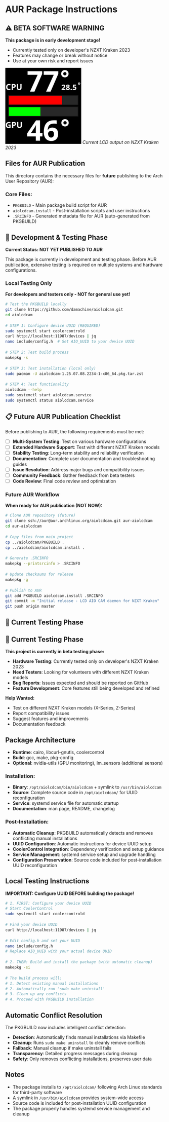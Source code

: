 # AUR Package Instructions

## ⚠️ **BETA SOFTWARE WARNING**

**This package is in early development stage!**
- Currently tested only on developer's NZXT Kraken 2023
- Features may change or break without notice
- Use at your own risk and report issues

![LCD Display Output](images/cpu_gpu_temp.png)
*Current LCD output on NZXT Kraken 2023*

## Files for AUR Publication

This directory contains the necessary files for **future** publishing to the Arch User Repository (AUR):

### Core Files:
- `PKGBUILD` - Main package build script for AUR
- `aiolcdcam.install` - Post-installation scripts and user instructions
- `.SRCINFO` - Generated metadata file for AUR (auto-generated from PKGBUILD)

## 🚧 **Development & Testing Phase**

**Current Status: NOT YET PUBLISHED TO AUR**

This package is currently in development and testing phase. Before AUR publication, extensive testing is required on multiple systems and hardware configurations.

### Local Testing Only

**For developers and testers only - NOT for general use yet!**

```bash
# Test the PKGBUILD locally
git clone https://github.com/damachine/aiolcdcam.git
cd aiolcdcam

# STEP 1: Configure device UUID (REQUIRED)
sudo systemctl start coolercontrold
curl http://localhost:11987/devices | jq
nano include/config.h  # Set AIO_UUID to your device UUID

# STEP 2: Test build process
makepkg -s

# STEP 3: Test installation (local only)
sudo pacman -U aiolcdcam-1.25.07.08.2234-1-x86_64.pkg.tar.zst

# STEP 4: Test functionality
aiolcdcam --help
sudo systemctl start aiolcdcam.service
sudo systemctl status aiolcdcam.service
```

## 📋 **Future AUR Publication Checklist**

Before publishing to AUR, the following requirements must be met:

- [ ] **Multi-System Testing**: Test on various hardware configurations
- [ ] **Extended Hardware Support**: Test with different NZXT Kraken models  
- [ ] **Stability Testing**: Long-term stability and reliability verification
- [ ] **Documentation**: Complete user documentation and troubleshooting guides
- [ ] **Issue Resolution**: Address major bugs and compatibility issues
- [ ] **Community Feedback**: Gather feedback from beta testers
- [ ] **Code Review**: Final code review and optimization

### Future AUR Workflow

**When ready for AUR publication (NOT NOW):**

```bash
# Clone AUR repository (future)
git clone ssh://aur@aur.archlinux.org/aiolcdcam.git aur-aiolcdcam
cd aur-aiolcdcam

# Copy files from main project
cp ../aiolcdcam/PKGBUILD .
cp ../aiolcdcam/aiolcdcam.install .

# Generate .SRCINFO
makepkg --printsrcinfo > .SRCINFO

# Update checksums for release
makepkg -g

# Publish to AUR
git add PKGBUILD aiolcdcam.install .SRCINFO
git commit -m "Initial release - LCD AIO CAM daemon for NZXT Kraken"
git push origin master
```

## 🧪 **Current Testing Phase**

## 🧪 **Current Testing Phase**

**This project is currently in beta testing phase:**

- **Hardware Testing**: Currently tested only on developer's NZXT Kraken 2023
- **Need Testers**: Looking for volunteers with different NZXT Kraken models
- **Bug Reports**: Issues expected and should be reported on GitHub
- **Feature Development**: Core features still being developed and refined

**Help Wanted:**
- Test on different NZXT Kraken models (X-Series, Z-Series)
- Report compatibility issues
- Suggest features and improvements
- Documentation feedback

## Package Architecture
- **Runtime**: cairo, libcurl-gnutls, coolercontrol
- **Build**: gcc, make, pkg-config
- **Optional**: nvidia-utils (GPU monitoring), lm_sensors (additional sensors)

### Installation:
- **Binary**: `/opt/aiolcdcam/bin/aiolcdcam` + symlink to `/usr/bin/aiolcdcam`
- **Source**: Complete source code in `/opt/aiolcdcam/` for UUID reconfiguration
- **Service**: systemd service file for automatic startup
- **Documentation**: man page, README, changelog

### Post-Installation:
- **Automatic Cleanup**: PKGBUILD automatically detects and removes conflicting manual installations
- **UUID Configuration**: Automatic instructions for device UUID setup
- **CoolerControl Integration**: Dependency verification and setup guidance
- **Service Management**: systemd service setup and upgrade handling
- **Configuration Preservation**: Source code included for post-installation UUID reconfiguration

## Local Testing Instructions

**IMPORTANT: Configure UUID BEFORE building the package!**

```bash
# 1. FIRST: Configure your device UUID
# Start CoolerControl
sudo systemctl start coolercontrold

# Find your device UUID
curl http://localhost:11987/devices | jq

# Edit config.h and set your UUID
nano include/config.h
# Replace AIO_UUID with your actual device UUID

# 2. THEN: Build and install the package (with automatic cleanup)
makepkg -si

# The build process will:
# 1. Detect existing manual installations
# 2. Automatically run 'sudo make uninstall' 
# 3. Clean up any conflicts
# 4. Proceed with PKGBUILD installation
```

## Automatic Conflict Resolution

The PKGBUILD now includes intelligent conflict detection:

- **Detection**: Automatically finds manual installations via Makefile
- **Cleanup**: Runs `sudo make uninstall` to cleanly remove conflicts
- **Fallback**: Manual cleanup if make uninstall fails
- **Transparency**: Detailed progress messages during cleanup
- **Safety**: Only removes conflicting installations, preserves user data

## Notes

- The package installs to `/opt/aiolcdcam/` following Arch Linux standards for third-party software
- A symlink in `/usr/bin/aiolcdcam` provides system-wide access
- Source code is included for post-installation UUID configuration
- The package properly handles systemd service management and cleanup
